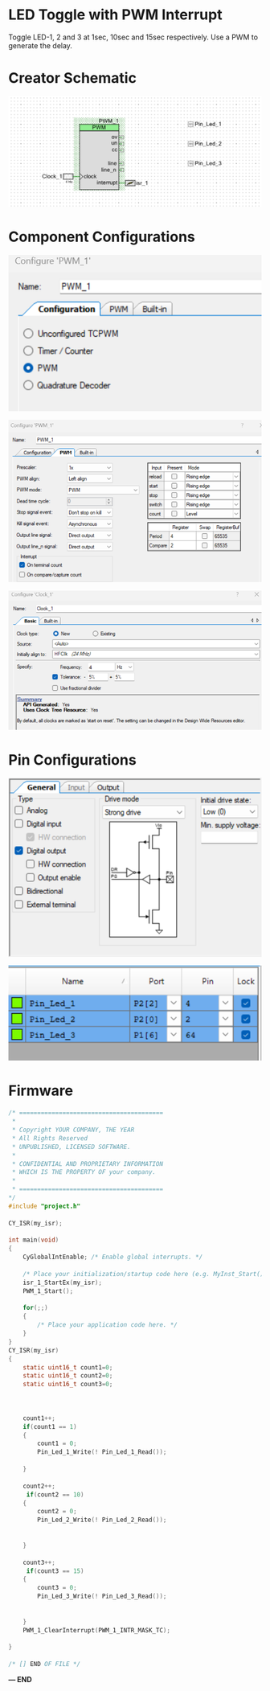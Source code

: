 # LED Toggle with PWM Interrupt

Toggle LED-1, 2 and 3 at 1sec, 10sec and 15sec respectively. Use a PWM to generate the delay. 

# Creator Schematic

                                                      

![Untitled](LED%20Toggle%20with%20PWM%20Interrupt%20fffd051c359e8131861bda51fca0a633/Untitled.png)

# Component Configurations

![Untitled](LED%20Toggle%20with%20PWM%20Interrupt%20fffd051c359e8131861bda51fca0a633/Untitled%201.png)

![Untitled](LED%20Toggle%20with%20PWM%20Interrupt%20fffd051c359e8131861bda51fca0a633/Untitled%202.png)

                                             

![Untitled](LED%20Toggle%20with%20PWM%20Interrupt%20fffd051c359e8131861bda51fca0a633/Untitled%203.png)

# Pin Configurations

![Untitled](LED%20Toggle%20with%20PWM%20Interrupt%20fffd051c359e8131861bda51fca0a633/Untitled%204.png)

![Untitled](LED%20Toggle%20with%20PWM%20Interrupt%20fffd051c359e8131861bda51fca0a633/Untitled%205.png)

# Firmware

```c
/* ========================================
 *
 * Copyright YOUR COMPANY, THE YEAR
 * All Rights Reserved
 * UNPUBLISHED, LICENSED SOFTWARE.
 *
 * CONFIDENTIAL AND PROPRIETARY INFORMATION
 * WHICH IS THE PROPERTY OF your company.
 *
 * ========================================
*/
#include "project.h"

CY_ISR(my_isr);

int main(void)
{
    CyGlobalIntEnable; /* Enable global interrupts. */

    /* Place your initialization/startup code here (e.g. MyInst_Start()) */
    isr_1_StartEx(my_isr);
    PWM_1_Start();

    for(;;)
    {
        /* Place your application code here. */
    }
}
CY_ISR(my_isr)
{
    static uint16_t count1=0;
    static uint16_t count2=0;
    static uint16_t count3=0;

    
    
    count1++;
    if(count1 == 1)
    {
        count1 = 0;
        Pin_Led_1_Write(! Pin_Led_1_Read());
        
    }
    
    count2++;
     if(count2 == 10)
    {
        count2 = 0;
        Pin_Led_2_Write(! Pin_Led_2_Read());
       
        
    }
    
    count3++;
     if(count3 == 15)
    {
        count3 = 0;
        Pin_Led_3_Write(! Pin_Led_3_Read()); 
        
        
    }
    PWM_1_ClearInterrupt(PWM_1_INTR_MASK_TC);
 
}
    
/* [] END OF FILE */
```

**— END**